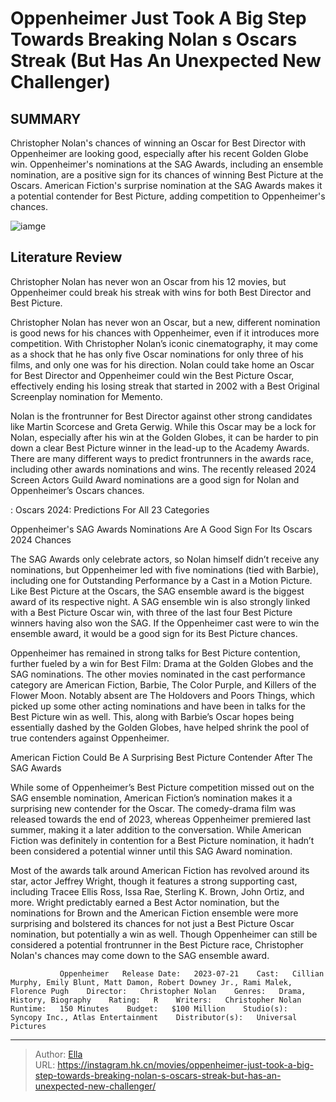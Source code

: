 # Oppenheimer Just Took A Big Step Towards Breaking Nolan s Oscars Streak (But Has An Unexpected New Challenger)


## SUMMARY 



  Christopher Nolan&#39;s chances of winning an Oscar for Best Director with Oppenheimer are looking good, especially after his recent Golden Globe win.   Oppenheimer&#39;s nominations at the SAG Awards, including an ensemble nomination, are a positive sign for its chances of winning Best Picture at the Oscars.   American Fiction&#39;s surprise nomination at the SAG Awards makes it a potential contender for Best Picture, adding competition to Oppenheimer&#39;s chances.  

![iamge](https://static1.srcdn.com/wordpress/wp-content/uploads/2024/01/cillian-murphy-as-j.jpg)

## Literature Review

Christopher Nolan has never won an Oscar from his 12 movies, but Oppenheimer could break his streak with wins for both Best Director and Best Picture.




Christopher Nolan has never won an Oscar, but a new, different nomination is good news for his chances with Oppenheimer, even if it introduces more competition. With Christopher Nolan’s iconic cinematography, it may come as a shock that he has only five Oscar nominations for only three of his films, and only one was for his direction. Nolan could take home an Oscar for Best Director and Oppenheimer could win the Best Picture Oscar, effectively ending his losing streak that started in 2002 with a Best Original Screenplay nomination for Memento. 




Nolan is the frontrunner for Best Director against other strong candidates like Martin Scorcese and Greta Gerwig. While this Oscar may be a lock for Nolan, especially after his win at the Golden Globes, it can be harder to pin down a clear Best Picture winner in the lead-up to the Academy Awards. There are many different ways to predict frontrunners in the awards race, including other awards nominations and wins. The recently released 2024 Screen Actors Guild Award nominations are a good sign for Nolan and Oppenheimer’s Oscars chances.

 : Oscars 2024: Predictions For All 23 Categories

Oppenheimer&#39;s SAG Awards Nominations Are A Good Sign For Its Oscars 2024 Chances
         

The SAG Awards only celebrate actors, so Nolan himself didn’t receive any nominations, but Oppenheimer led with five nominations (tied with Barbie), including one for Outstanding Performance by a Cast in a Motion Picture. Like Best Picture at the Oscars, the SAG ensemble award is the biggest award of its respective night. A SAG ensemble win is also strongly linked with a Best Picture Oscar win, with three of the last four Best Picture winners having also won the SAG. If the Oppenheimer cast were to win the ensemble award, it would be a good sign for its Best Picture chances.




Oppenheimer has remained in strong talks for Best Picture contention, further fueled by a win for Best Film: Drama at the Golden Globes and the SAG nominations. The other movies nominated in the cast performance category are American Fiction, Barbie, The Color Purple, and Killers of the Flower Moon. Notably absent are The Holdovers and Poors Things, which picked up some other acting nominations and have been in talks for the Best Picture win as well. This, along with Barbie’s Oscar hopes being essentially dashed by the Golden Globes, have helped shrink the pool of true contenders against Oppenheimer.


 American Fiction Could Be A Surprising Best Picture Contender After The SAG Awards 
          

While some of Oppenheimer’s Best Picture competition missed out on the SAG ensemble nomination, American Fiction’s nomination makes it a surprising new contender for the Oscar. The comedy-drama film was released towards the end of 2023, whereas Oppenheimer premiered last summer, making it a later addition to the conversation. While American Fiction was definitely in contention for a Best Picture nomination, it hadn’t been considered a potential winner until this SAG Award nomination.




Most of the awards talk around American Fiction has revolved around its star, actor Jeffrey Wright, though it features a strong supporting cast, including Tracee Ellis Ross, Issa Rae, Sterling K. Brown, John Ortiz, and more. Wright predictably earned a Best Actor nomination, but the nominations for Brown and the American Fiction ensemble were more surprising and bolstered its chances for not just a Best Picture Oscar nomination, but potentially a win as well. Though Oppenheimer can still be considered a potential frontrunner in the Best Picture race, Christopher Nolan&#39;s chances may come down to the SAG ensemble award.

               Oppenheimer   Release Date:   2023-07-21    Cast:   Cillian Murphy, Emily Blunt, Matt Damon, Robert Downey Jr., Rami Malek, Florence Pugh    Director:   Christopher Nolan    Genres:   Drama, History, Biography    Rating:   R    Writers:   Christopher Nolan    Runtime:   150 Minutes    Budget:   $100 Million    Studio(s):   Syncopy Inc., Atlas Entertainment    Distributor(s):   Universal Pictures      

---

> Author: [Ella](https://instagram.hk.cn/)  
> URL: https://instagram.hk.cn/movies/oppenheimer-just-took-a-big-step-towards-breaking-nolan-s-oscars-streak-but-has-an-unexpected-new-challenger/  

